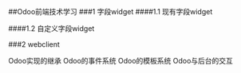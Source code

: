 ##Odoo前端技术学习
###1 字段widget
####1.1 现有字段widget

####1.2 自定义字段widget

###2 webclient

Odoo实现的继承
Odoo的事件系统
Odoo的模板系统
Odoo与后台的交互

